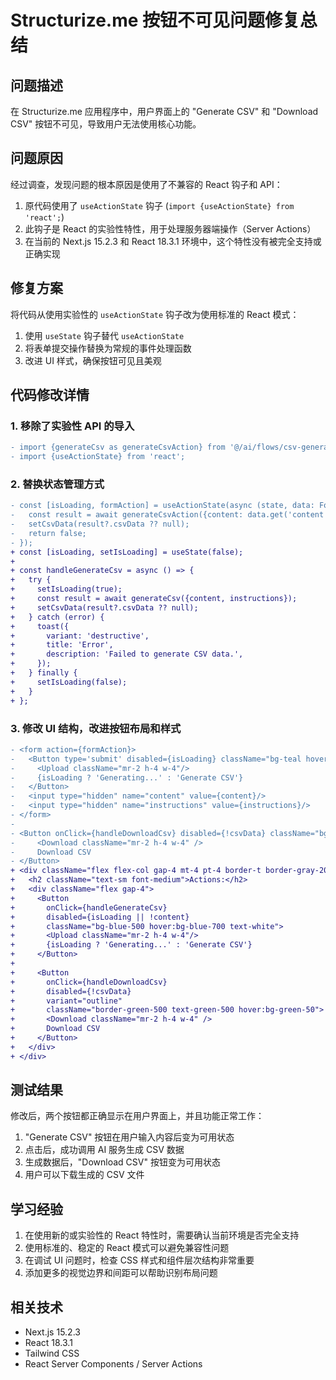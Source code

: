 # Structurize.me 按钮不可见问题修复总结

## 问题描述

在 Structurize.me 应用程序中，用户界面上的 "Generate CSV" 和 "Download CSV" 按钮不可见，导致用户无法使用核心功能。

## 问题原因

经过调查，发现问题的根本原因是使用了不兼容的 React 钩子和 API：

1. 原代码使用了 `useActionState` 钩子 (`import {useActionState} from 'react';`)
2. 此钩子是 React 的实验性特性，用于处理服务器端操作（Server Actions）
3. 在当前的 Next.js 15.2.3 和 React 18.3.1 环境中，这个特性没有被完全支持或正确实现

## 修复方案

将代码从使用实验性的 `useActionState` 钩子改为使用标准的 React 模式：

1. 使用 `useState` 钩子替代 `useActionState`
2. 将表单提交操作替换为常规的事件处理函数
3. 改进 UI 样式，确保按钮可见且美观

## 代码修改详情

### 1. 移除了实验性 API 的导入

```diff
- import {generateCsv as generateCsvAction} from '@/ai/flows/csv-generator';
- import {useActionState} from 'react';
```

### 2. 替换状态管理方式

```diff
- const [isLoading, formAction] = useActionState(async (state, data: FormData) => {
-   const result = await generateCsvAction({content: data.get('content') as string, instructions: data.get('instructions') as string});
-   setCsvData(result?.csvData ?? null);
-   return false;
- });
+ const [isLoading, setIsLoading] = useState(false);
+ 
+ const handleGenerateCsv = async () => {
+   try {
+     setIsLoading(true);
+     const result = await generateCsv({content, instructions});
+     setCsvData(result?.csvData ?? null);
+   } catch (error) {
+     toast({
+       variant: 'destructive',
+       title: 'Error',
+       description: 'Failed to generate CSV data.',
+     });
+   } finally {
+     setIsLoading(false);
+   }
+ };
```

### 3. 修改 UI 结构，改进按钮布局和样式

```diff
- <form action={formAction}>
-   <Button type='submit' disabled={isLoading} className="bg-teal hover:bg-teal-700 text-white font-bold py-2 px-4 rounded">
-     <Upload className="mr-2 h-4 w-4"/>
-     {isLoading ? 'Generating...' : 'Generate CSV'}
-   </Button>
-   <input type="hidden" name="content" value={content}/>
-   <input type="hidden" name="instructions" value={instructions}/>
- </form>
- 
- <Button onClick={handleDownloadCsv} disabled={!csvData} className="bg-teal hover:bg-teal-700 text-white font-bold py-2 px-4 rounded">
-     <Download className="mr-2 h-4 w-4" />
-     Download CSV
- </Button>
+ <div className="flex flex-col gap-4 mt-4 pt-4 border-t border-gray-200">
+   <h2 className="text-sm font-medium">Actions:</h2>
+   <div className="flex gap-4">
+     <Button 
+       onClick={handleGenerateCsv} 
+       disabled={isLoading || !content} 
+       className="bg-blue-500 hover:bg-blue-700 text-white">
+       <Upload className="mr-2 h-4 w-4"/>
+       {isLoading ? 'Generating...' : 'Generate CSV'}
+     </Button>
+     
+     <Button 
+       onClick={handleDownloadCsv} 
+       disabled={!csvData} 
+       variant="outline"
+       className="border-green-500 text-green-500 hover:bg-green-50">
+       <Download className="mr-2 h-4 w-4" />
+       Download CSV
+     </Button>
+   </div>
+ </div>
```

## 测试结果

修改后，两个按钮都正确显示在用户界面上，并且功能正常工作：

1. "Generate CSV" 按钮在用户输入内容后变为可用状态
2. 点击后，成功调用 AI 服务生成 CSV 数据
3. 生成数据后，"Download CSV" 按钮变为可用状态
4. 用户可以下载生成的 CSV 文件

## 学习经验

1. 在使用新的或实验性的 React 特性时，需要确认当前环境是否完全支持
2. 使用标准的、稳定的 React 模式可以避免兼容性问题
3. 在调试 UI 问题时，检查 CSS 样式和组件层次结构非常重要
4. 添加更多的视觉边界和间距可以帮助识别布局问题

## 相关技术

- Next.js 15.2.3
- React 18.3.1
- Tailwind CSS
- React Server Components / Server Actions 